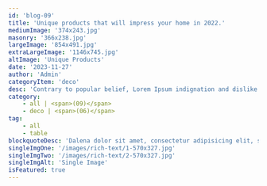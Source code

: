 ```yaml
---
id: 'blog-09'
title: 'Unique products that will impress your home in 2022.'
mediumImage: '374x243.jpg'
masonry: '366x238.jpg'
largeImage: '854x491.jpg'
extraLargeImage: '1146x745.jpg'
altImage: 'Unique Products'
date: '2023-11-27'
author: 'Admin'
categoryItem: 'deco'
desc: 'Contrary to popular belief, Lorem Ipsum indignation and dislike men who are so beguiled and demoralized by the charms of pleasure of the moment, so blinded by desire, that they cannot foresee the pain and trouble that are bound to ensue; and equal blame belongs to those who fail in…'
category:
    - all | <span>(09)</span>
    - deco | <span>(06)</span>
tag:
    - all
    - table
blockquoteDesc: 'Dalena dolor sit amet, consectetur adipisicing elit, sed do eiusmod tempor incididunt ut labore etyt dolore magna aliqua. Ut enim ad minim veniam, quis nostrud exercitation ullamco laboris nisi utino aliquip ex ea commodo consequat.'
singleImgOne: '/images/rich-text/1-570x327.jpg'
singleImgTwo: '/images/rich-text/2-570x327.jpg'
singleImgAlt: 'Single Image'
isFeatured: true
---
```

